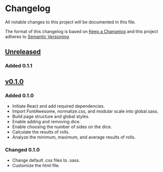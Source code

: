 # Changelog

All notable changes to this project will be documented in this file.

The format of this changelog is based on [Keep a Changelog](https://keepachangelog.com) and this project adheres to [Semantic Versioning](https://semver.org/).

## [Unreleased](<https://github.com/nai888/dice-roller/compare/v0.1.0...HEAD>)

### Added 0.1.1

## [v0.1.0](<https://github.com/nai888/dice-roller/compare/e56c2f615ac986afaea71e5dde087087d2999443...v0.1.0>)

### Added 0.1.0

- Initiate React and add required dependencies.
- Import FontAwesome, normalize.css, and modular scale into global.sass.
- Build page structure and global styles.
- Enable adding and removing dice.
- Enable choosing the number of sides on the dice.
- Calculate the results of rolls.
- Analyze the minimum, maximum, and average results of rolls.

### Changed 0.1.0

- Change default .css files to .sass.
- Customize the html file.

